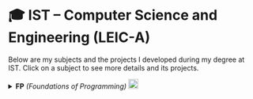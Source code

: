# 🎓 IST – Computer Science and Engineering (LEIC-A)

Below are my subjects and the projects I developed during my degree at IST. Click on a subject to see more details and its projects.

<details>
	<summary>
		<b>FP</b> <i>(Foundations of Programming)</i>
		<img src="https://img.shields.io/badge/Python-3776AB?style=plastic&logo=python&logoColor=white" height="20" />
  </summary>

  <a href="https://github.com/maddie0120/Mountains-And-Valleys">
    <img align="center" src="https://github-readme-stats.vercel.app/api/pin/?username=maddie0120&repo=Mountains-And-Valleys&theme=radical&hide_border=true" />
  </a>
</details>
